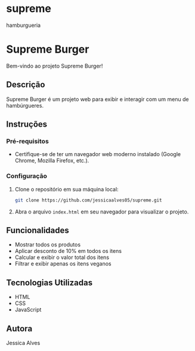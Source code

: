 # supreme
hamburgueria 
# Supreme Burger

Bem-vindo ao projeto Supreme Burger!

## Descrição
Supreme Burger é um projeto web para exibir e interagir com um menu de hambúrgueres. 

## Instruções

### Pré-requisitos
- Certifique-se de ter um navegador web moderno instalado (Google Chrome, Mozilla Firefox, etc.).

### Configuração
1. Clone o repositório em sua máquina local:
    ```bash
    git clone https://github.com/jessicaalves05/supreme.git
    ```

2. Abra o arquivo `index.html` em seu navegador para visualizar o projeto.

## Funcionalidades
- Mostrar todos os produtos
- Aplicar desconto de 10% em todos os itens
- Calcular e exibir o valor total dos itens
- Filtrar e exibir apenas os itens veganos

## Tecnologias Utilizadas
- HTML
- CSS
- JavaScript

## Autora
Jessica Alves


